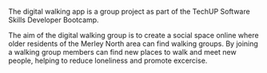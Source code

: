 
The digital walking app is a group project as part of the TechUP Software Skills Developer Bootcamp.

The aim of the digital walking group is to create a social space online where older residents of the Merley North area can find walking groups. 
By joining a walking group members can find new places to walk and meet new people, helping to reduce loneliness and promote excercise.

